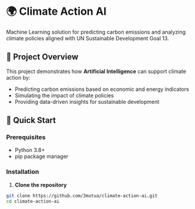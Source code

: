 # 🌍 Climate Action AI 

Machine Learning solution for predicting carbon emissions and analyzing climate policies aligned with UN Sustainable Development Goal 13.

## 🎯 Project Overview

This project demonstrates how **Artificial Intelligence** can support climate action by:
- Predicting carbon emissions based on economic and energy indicators
- Simulating the impact of climate policies
- Providing data-driven insights for sustainable development

## 🚀 Quick Start

### Prerequisites
- Python 3.8+
- pip package manager

### Installation

1. **Clone the repository**
```bash
git clone https://github.com/3mutua/climate-action-ai.git
cd climate-action-ai
